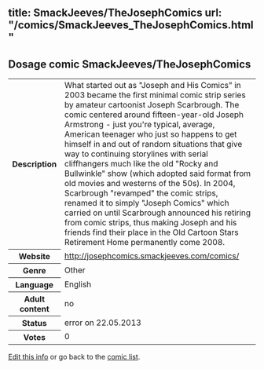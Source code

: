 title: SmackJeeves/TheJosephComics
url: "/comics/SmackJeeves_TheJosephComics.html"
---
Dosage comic SmackJeeves/TheJosephComics
-----------------------------------------

<p id="msg"></p>
<script type="text/javascript">
if (window.location.search === '?edit_info_mail=sent_ok') {
  var elem = document.getElementById("msg");
  elem.innerHTML = 'Edited information sucessfully sent for review, which is usually done daily. Thanks!';
  elem.className = 'ok';
}
</script>
<table class="comicinfo">
<tr>
<th>Description</th><td>What started out as &quot;Joseph and His Comics&quot; in 2003 became the first minimal comic strip series by amateur cartoonist Joseph Scarbrough. The comic centered around fifteen-year-old Joseph Armstrong - just you're typical, average, American teenager who just so happens to get himself in and out of random situations that give way to continuing storylines with serial cliffhangers much like the old &quot;Rocky and Bullwinkle&quot; show (which adopted said format from old movies and westerns of the 50s). In 2004, Scarbrough &quot;revamped&quot; the comic strips, renamed it to simply &quot;Joseph Comics&quot; which carried on until Scarbrough announced his retiring from comic strips, thus making Joseph and his friends find their place in the Old Cartoon Stars Retirement Home permanently come 2008.</td>
</tr>
<tr>
<th>Website</th><td><a href="http://josephcomics.smackjeeves.com/comics/">http://josephcomics.smackjeeves.com/comics/</a></td>
</tr>
<tr>
<th>Genre</th><td>Other</td>
</tr>
<tr>
<th>Language</th><td>English</td>
</tr>
<tr>
<th>Adult content</th><td>no</td>
</tr>
<tr>
<th>Status</th><td>error on 22.05.2013</td>
</tr>
<tr>
<th>Votes</th><td>0</td>
</tr>
</table>

[Edit this info](SmackJeeves_TheJosephComics_edit.html) or go back to the [comic list](../comic-index.html).
